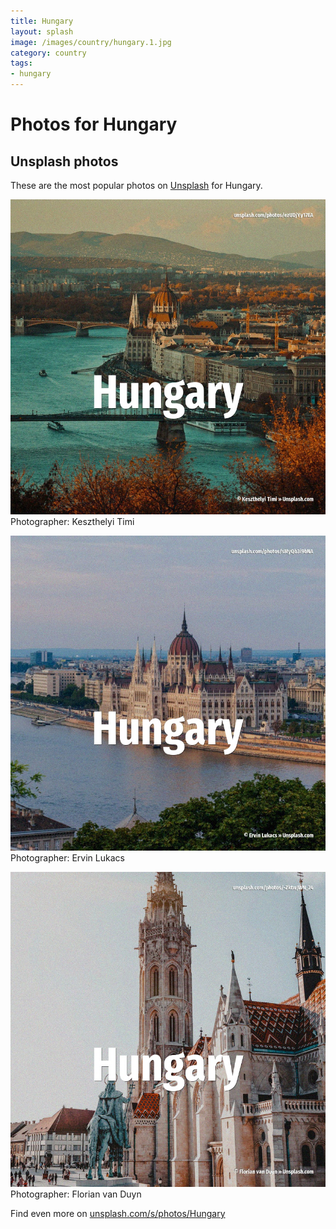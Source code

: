 ```yaml
---
title: Hungary
layout: splash
image: /images/country/hungary.1.jpg
category: country
tags:
- hungary
---
```

# Photos for Hungary
 
## Unsplash photos
These are the most popular photos on [Unsplash](https://unsplash.com) for Hungary.
 
![Hungary](/images/country/hungary.1.jpg)
Photographer:  Keszthelyi Timi
 
![Hungary](/images/country/hungary.2.jpg)
Photographer:  Ervin Lukacs
 
![Hungary](/images/country/hungary.3.jpg)
Photographer:  Florian van Duyn
 
Find even more on [unsplash.com/s/photos/Hungary](https://unsplash.com/s/photos/Hungary)
 
